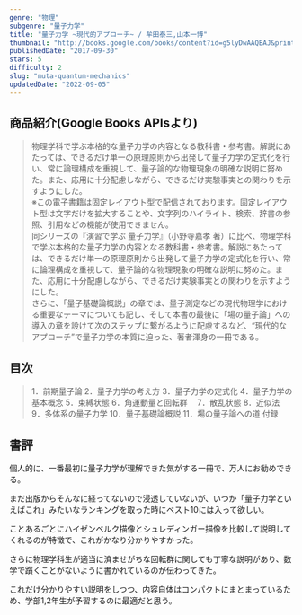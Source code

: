 ```yaml
---
genre: "物理"
subgenre: "量子力学"
title: "量子力学 ~現代的アプローチ~ / 牟田泰三,山本一博"
thumbnail: "http://books.google.com/books/content?id=g5lyDwAAQBAJ&printsec=frontcover&img=1&zoom=1&edge=curl&source=gbs_api"
publishedDate: "2017-09-30"
stars: 5
difficulty: 2
slug: "muta-quantum-mechanics"
updatedDate: "2022-09-05"
---
```


## 商品紹介(Google Books APIsより)

> 物理学科で学ぶ本格的な量子力学の内容となる教科書・参考書。解説にあたっては、できるだけ単一の原理原則から出発して量子力学の定式化を行い、常に論理構成を重視して、量子論的な物理現象の明確な説明に努めた。また、応用に十分配慮しながら、できるだけ実験事実との関わりを示すようにした。  
> ※この電子書籍は固定レイアウト型で配信されております。固定レイアウト型は文字だけを拡大することや、文字列のハイライト、検索、辞書の参照、引用などの機能が使用できません。  
> 同シリーズの『演習で学ぶ 量子力学』（小野寺嘉孝 著）に比べ、物理学科で学ぶ本格的な量子力学の内容となる教科書・参考書。解説にあたっては、できるだけ単一の原理原則から出発して量子力学の定式化を行い、常に論理構成を重視して、量子論的な物理現象の明確な説明に努めた。また、応用に十分配慮しながら、できるだけ実験事実との関わりを示すようにした。  
> さらに、「量子基礎論概説」の章では、量子測定などの現代物理学における重要なテーマについても記し、そして本書の最後に「場の量子論」への導入の章を設けて次のステップに繋がるように配慮するなど、“現代的なアプローチ”で量子力学の本質に迫った、著者渾身の一冊である。

## 目次

> 1．前期量子論
> 2．量子力学の考え方
> 3．量子力学の定式化
> 4．量子力学の基本概念
> 5．束縛状態
> 6．角運動量と回転群　
> 7．散乱状態
> 8．近似法
> 9．多体系の量子力学
> 10．量子基礎論概説
> 11．場の量子論への道
> 付録

## 書評

個人的に、一番最初に量子力学が理解できた気がする一冊で、万人にお勧めできる。

まだ出版からそんなに経ってないので浸透していないが、いつか「量子力学といえばこれ」みたいなランキングを取った時にベスト10には入って欲しい。

ことあるごとにハイゼンベルク描像とシュレディンガー描像を比較して説明してくれるのが特徴で、これがかなり分かりやすかった。

さらに物理学科生が適当に済ませがちな回転群に関しても丁寧な説明があり、数学で躓くことがないように書かれているのが伝わってきた。

これだけ分かりやすい説明をしつつ、内容自体はコンパクトにまとまっているため、学部1,2年生が予習するのに最適だと思う。
